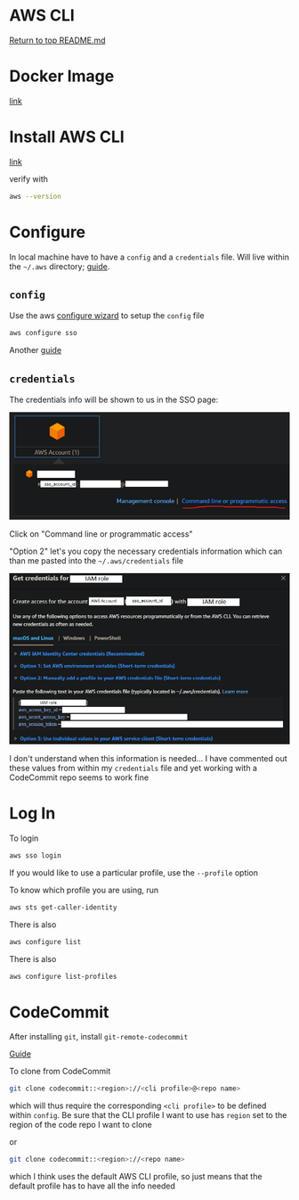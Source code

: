 AWS CLI
=======

[Return to top README.md](../../../README.md)

# Docker Image

[link](https://hub.docker.com/r/amazon/aws-cli)

# Install AWS CLI

[link](https://docs.aws.amazon.com/cli/latest/userguide/getting-started-install.html)

verify with

```bash
aws --version
```

# Configure

In local machine have to have a `config` and a `credentials` file. Will live within the `~/.aws` directory; [guide](https://docs.aws.amazon.com/sdkref/latest/guide/file-location.html).

## `config`

Use the aws [configure wizard](https://docs.aws.amazon.com/cli/latest/userguide/sso-configure-profile-token.html#sso-configure-profile-token-auto-sso) to setup the `config` file

```bash
aws configure sso
```

Another [guide](https://dev.to/slsbytheodo/understand-the-aws-sso-login-configuration-4am7)

## `credentials`

The credentials info will be shown to us in the SSO page:

![1704309386385](image/README/1704309386385.png)

Click on "Command line or programmatic access"

"Option 2" let's you copy the necessary credentials information which can than me pasted into the `~/.aws/credentials` file

![1704317178807](image/README/1704317178807.png)

I don't understand when this information is needed... I have commented out these values from within my `credentials` file and yet working with a CodeCommit repo seems to work fine

# Log In

To login

```bash
aws sso login
```

If you would like to use a particular profile, use the `--profile` option

To know which profile you are using, run

```bash
aws sts get-caller-identity
```

There is also

```bash
aws configure list
```

There is also

```bash
aws configure list-profiles
```

# CodeCommit

After installing `git`, install `git-remote-codecommit`

[Guide](https://docs.aws.amazon.com/codecommit/latest/userguide/setting-up-git-remote-codecommit.html)

To clone from CodeCommit

```bash
git clone codecommit::<region>://<cli profile>@<repo name>
```

which will thus require the corresponding `<cli profile>` to be defined within `config`. Be sure that the CLI profile I want to use has `region` set to the region of the code repo I want to clone

or

```bash
git clone codecommit::<region>://<repo name>
```

which I think uses the default AWS CLI profile, so just means that the default profile has to have all the info needed
